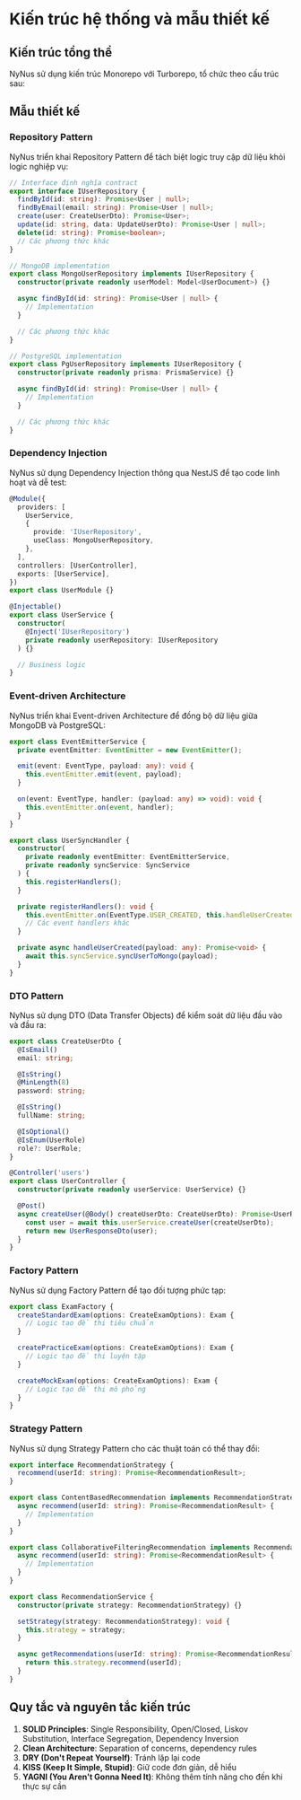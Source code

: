# Kiến trúc hệ thống và mẫu thiết kế

## Kiến trúc tổng thể

NyNus sử dụng kiến trúc Monorepo với Turborepo, tổ chức theo cấu trúc sau:

## Mẫu thiết kế

### Repository Pattern

NyNus triển khai Repository Pattern để tách biệt logic truy cập dữ liệu khỏi logic nghiệp vụ:

```typescript
// Interface định nghĩa contract
export interface IUserRepository {
  findById(id: string): Promise<User | null>;
  findByEmail(email: string): Promise<User | null>;
  create(user: CreateUserDto): Promise<User>;
  update(id: string, data: UpdateUserDto): Promise<User | null>;
  delete(id: string): Promise<boolean>;
  // Các phương thức khác
}

// MongoDB implementation
export class MongoUserRepository implements IUserRepository {
  constructor(private readonly userModel: Model<UserDocument>) {}

  async findById(id: string): Promise<User | null> {
    // Implementation
  }

  // Các phương thức khác
}

// PostgreSQL implementation
export class PgUserRepository implements IUserRepository {
  constructor(private readonly prisma: PrismaService) {}

  async findById(id: string): Promise<User | null> {
    // Implementation
  }

  // Các phương thức khác
}
```

### Dependency Injection

NyNus sử dụng Dependency Injection thông qua NestJS để tạo code linh hoạt và dễ test:

```typescript
@Module({
  providers: [
    UserService,
    {
      provide: 'IUserRepository',
      useClass: MongoUserRepository,
    },
  ],
  controllers: [UserController],
  exports: [UserService],
})
export class UserModule {}

@Injectable()
export class UserService {
  constructor(
    @Inject('IUserRepository')
    private readonly userRepository: IUserRepository
  ) {}

  // Business logic
}
```

### Event-driven Architecture

NyNus triển khai Event-driven Architecture để đồng bộ dữ liệu giữa MongoDB và PostgreSQL:

```typescript
export class EventEmitterService {
  private eventEmitter: EventEmitter = new EventEmitter();

  emit(event: EventType, payload: any): void {
    this.eventEmitter.emit(event, payload);
  }

  on(event: EventType, handler: (payload: any) => void): void {
    this.eventEmitter.on(event, handler);
  }
}

export class UserSyncHandler {
  constructor(
    private readonly eventEmitter: EventEmitterService,
    private readonly syncService: SyncService
  ) {
    this.registerHandlers();
  }

  private registerHandlers(): void {
    this.eventEmitter.on(EventType.USER_CREATED, this.handleUserCreated.bind(this));
    // Các event handlers khác
  }

  private async handleUserCreated(payload: any): Promise<void> {
    await this.syncService.syncUserToMongo(payload);
  }
}
```

### DTO Pattern

NyNus sử dụng DTO (Data Transfer Objects) để kiểm soát dữ liệu đầu vào và đầu ra:

```typescript
export class CreateUserDto {
  @IsEmail()
  email: string;

  @IsString()
  @MinLength(8)
  password: string;

  @IsString()
  fullName: string;

  @IsOptional()
  @IsEnum(UserRole)
  role?: UserRole;
}

@Controller('users')
export class UserController {
  constructor(private readonly userService: UserService) {}

  @Post()
  async createUser(@Body() createUserDto: CreateUserDto): Promise<UserResponseDto> {
    const user = await this.userService.createUser(createUserDto);
    return new UserResponseDto(user);
  }
}
```

### Factory Pattern

NyNus sử dụng Factory Pattern để tạo đối tượng phức tạp:

```typescript
export class ExamFactory {
  createStandardExam(options: CreateExamOptions): Exam {
    // Logic tạo đề thi tiêu chuẩn
  }

  createPracticeExam(options: CreateExamOptions): Exam {
    // Logic tạo đề thi luyện tập
  }

  createMockExam(options: CreateExamOptions): Exam {
    // Logic tạo đề thi mô phỏng
  }
}
```

### Strategy Pattern

NyNus sử dụng Strategy Pattern cho các thuật toán có thể thay đổi:

```typescript
export interface RecommendationStrategy {
  recommend(userId: string): Promise<RecommendationResult>;
}

export class ContentBasedRecommendation implements RecommendationStrategy {
  async recommend(userId: string): Promise<RecommendationResult> {
    // Implementation
  }
}

export class CollaborativeFilteringRecommendation implements RecommendationStrategy {
  async recommend(userId: string): Promise<RecommendationResult> {
    // Implementation
  }
}

export class RecommendationService {
  constructor(private strategy: RecommendationStrategy) {}

  setStrategy(strategy: RecommendationStrategy): void {
    this.strategy = strategy;
  }

  async getRecommendations(userId: string): Promise<RecommendationResult> {
    return this.strategy.recommend(userId);
  }
}
```

## Quy tắc và nguyên tắc kiến trúc

1. **SOLID Principles**: Single Responsibility, Open/Closed, Liskov Substitution, Interface Segregation, Dependency Inversion
2. **Clean Architecture**: Separation of concerns, dependency rules
3. **DRY (Don't Repeat Yourself)**: Tránh lặp lại code
4. **KISS (Keep It Simple, Stupid)**: Giữ code đơn giản, dễ hiểu
5. **YAGNI (You Aren't Gonna Need It)**: Không thêm tính năng cho đến khi thực sự cần
